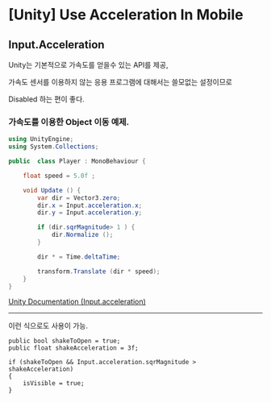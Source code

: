 # [Unity] Use Acceleration In Mobile

## Input.Acceleration

Unity는 기본적으로 가속도를 얻을수 있는 API를 제공,

가속도 센서를 이용하지 않는 응용 프로그램에 대해서는 쓸모없는 설정이므로

Disabled 하는 편이 좋다.

### 가속도를 이용한 Object 이동 예제.

```c#
using UnityEngine;
using System.Collections;

public  class Player : MonoBehaviour {

    float speed = 5.0f ;

    void Update () {
        var dir = Vector3.zero;
        dir.x = Input.acceleration.x;
        dir.y = Input.acceleration.y;

        if (dir.sqrMagnitude> 1 ) {
            dir.Normalize ();
        }

        dir * = Time.deltaTime;

        transform.Translate (dir * speed);
    }
}
```
[Unity Documentation (Input.acceleration)][link]

[link]: https://docs.unity3d.com/ScriptReference/Input-acceleration.html
---


이런 식으로도 사용이 가능.
```
public bool shakeToOpen = true;
public float shakeAcceleration = 3f;

if (shakeToOpen && Input.acceleration.sqrMagnitude > shakeAcceleration)
{
    isVisible = true;
}
```